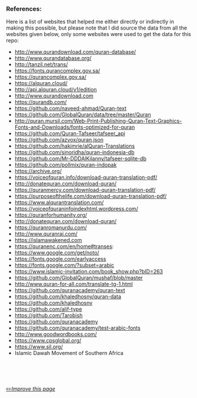 ### References:

Here is a list of websites that helped me either directly or indirectly in making this possible, but please note that I did source the data from all the websites given below, only some websites were used to get the data for this repo:

- http://www.qurandownload.com/quran-database/
- http://www.qurandatabase.org/
- http://tanzil.net/trans/
- https://fonts.qurancomplex.gov.sa/
- https://qurancomplex.gov.sa/
- https://alquran.cloud/
- http://api.alquran.cloud/v1/edition
- http://www.qurandownload.com
- https://qurandb.com/
- https://github.com/naveed-ahmad/Quran-text
- https://github.com/GlobalQuran/data/tree/master/Quran
- http://quran.mursil.com/Web-Print-Publishing-Quran-Text-Graphics-Fonts-and-Downloads/fonts-optimized-for-quran
- https://github.com/Quran-Tafseer/tafseer_api
- https://github.com/azvox/quran.json
- https://github.com/hakimrie/alQuran-Translations
- https://github.com/sinoridha/quran-indonesia-db
- https://github.com/Mr-DDDAlKilanny/tafseer-sqlite-db
- https://github.com/pollmix/quran-indopak
- https://archive.org/
- https://voiceofquran.info/download-quran-translation-pdf/
- http://donatequran.com/download-quran/
- https://quranmercy.com/download-quran-translation-pdf/
- https://purposeofthelife.com/download-quran-translation-pdf/
- https://www.alqurantranslation.com/
- https://voiceofquraninfoindexhtml.wordpress.com/
- https://quranforhumanity.org/
- http://donatequran.com/download-quran/
- https://quranromanurdu.com/
- http://www.quranraj.com/
- https://islamawakened.com
- https://quranenc.com/en/home#transes:
- https://www.google.com/get/noto/
- https://fonts.google.com/earlyaccess
- https://fonts.google.com/?subset=arabic
- https://www.islamic-invitation.com/book_show.php?bID=263
- https://github.com/GlobalQuran/mushaf/blob/master
- http://www.quran-for-all.com/translate-tg-1.html
- https://github.com/quranacademy/quran-text
- https://github.com/khaledhosny/quran-data
- https://github.com/khaledhosny
- https://github.com/alif-type
- https://github.com/Tarobish
- https://github.com/quranacademy
- https://github.com/quranacademy/test-arabic-fonts
- http://www.goodwordbooks.com/
- https://www.cpsglobal.org/
- https://www.sil.org/
- Islamic Dawah Movement of Southern Africa

<br>
<br>
<br>

[:pencil2:*Improve this page*](https://github.com/fawazahmed0/quran-api/edit/1/References.md)

